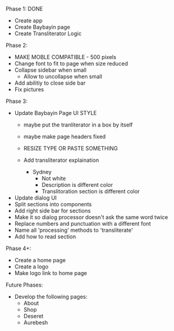 Phase 1: DONE

- Create app
- Create Baybayin page
- Create Transliterator Logic

Phase 2:
- MAKE MOBLE COMPATIBLE - 500 pixels
- Change font to fit to page when size reduced
- Collapse sidebar when small
    - Allow to uncollapse when small
- Add abilitiy to close side bar
- Fix pictures

Phase 3:
- Update Baybayin Page UI
    STYLE
    - maybe put the tranliterator in a box by itself
    - maybe make page headers fixed

    - RESIZE TYPE OR PASTE SOMETHING
    - Add transliterator explaination

        - Sydney
            - Not white
            - Description is different color
            - Translitoration section is different color
- Update dialog UI
- Split sections into components
- Add right side bar for sections
- Make it so dialog processor doesn't ask the same word twice
- Replace numbers and punctuation with a different font
- Name all 'processing' methods to 'transliterate'
- Add how to read section

Phase 4+:

- Create a home page
- Create a logo
- Make logo link to home page

Future Phases:
- Develop the following pages:
    - About
    - Shop
    - Deseret
    - Aurebesh
